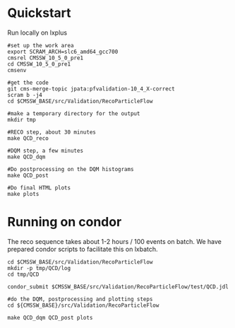 
# Quickstart

Run locally on lxplus
~~~
#set up the work area
export SCRAM_ARCH=slc6_amd64_gcc700
cmsrel CMSSW_10_5_0_pre1
cd CMSSW_10_5_0_pre1
cmsenv

#get the code
git cms-merge-topic jpata:pfvalidation-10_4_X-correct
scram b -j4
cd $CMSSW_BASE/src/Validation/RecoParticleFlow

#make a temporary directory for the output
mkdir tmp

#RECO step, about 30 minutes
make QCD_reco

#DQM step, a few minutes
make QCD_dqm

#Do postprocessing on the DQM histograms
make QCD_post

#Do final HTML plots
make plots
~~~


# Running on condor

The reco sequence takes about 1-2 hours / 100 events on batch. We have prepared condor scripts to facilitate this on lxbatch. 
~~~
cd $CMSSW_BASE/src/Validation/RecoParticleFlow
mkdir -p tmp/QCD/log
cd tmp/QCD

condor_submit $CMSSW_BASE/src/Validation/RecoParticleFlow/test/QCD.jdl

#do the DQM, postprocessing and plotting steps
cd ${CMSSW_BASE}/src/Validation/RecoParticleFlow

make QCD_dqm QCD_post plots
~~~
